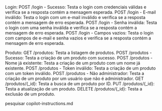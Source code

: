 Login:
POST /login - Sucesso: Testa o login com credenciais válidas e verifica se a resposta contém a mensagem esperada.
POST /login - E-mail inválido: Testa o login com um e-mail inválido e verifica se a resposta contém a mensagem de erro esperada.
POST /login - Senha inválida: Testa o login com uma senha inválida e verifica se a resposta contém a mensagem de erro esperada.
POST /login - Campos vazios: Testa o login com campos de e-mail e senha vazios e verifica se a resposta contém a mensagem de erro esperada.

Produto:
GET /produtos: Testa a listagem de produtos.
POST /produtos - Sucesso: Testa a criação de um produto com sucesso.
POST /produtos - Nome já existente: Testa a criação de um produto com um nome já existente.
POST /produtos - Token inválido: Testa a criação de um produto com um token inválido.
POST /produtos - Não administrador: Testa a criação de um produto por um usuário que não é administrador.
GET /produtos/{_id}: Testa a busca de um produto por ID.
PUT /produtos/{_id}: Testa a atualização de um produto.
DELETE /produtos/{_id}: Testa a exclusão de um produto.



pesquisar copilot-instructions.md

